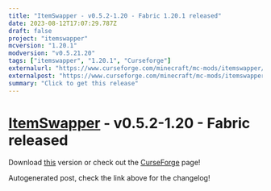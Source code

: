 ```yaml
---
title: "ItemSwapper - v0.5.2-1.20 - Fabric 1.20.1 released"
date: 2023-08-12T17:07:29.787Z
draft: false
project: "itemswapper"
mcversion: "1.20.1"
modversion: "v0.5.21.20"
tags: ["itemswapper", "1.20.1", "Curseforge"]
externalurl: "https://www.curseforge.com/minecraft/mc-mods/itemswapper/files/4701361"
externalpost: "https://www.curseforge.com/minecraft/mc-mods/itemswapper/files/4701361"
summary: "Click to get this release"
---
```

# [ItemSwapper](/project/itemswapper) - v0.5.2-1.20 - Fabric released
Download [this](https://www.curseforge.com/minecraft/mc-mods/itemswapper/files/4701361) version or check out the [CurseForge](https://www.curseforge.com/minecraft/mc-mods/itemswapper) page!

Autogenerated post, check the link above for the changelog!
